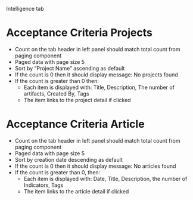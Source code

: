 Intelligence tab

Acceptance Criteria Projects
============================

* Count on the tab header in left panel should match total count from paging component
* Paged data with page size 5
* Sort by “Project Name” ascending as default
* If the count is 0 then it should display message: No projects found
* If the count is greater than 0 then:
  * Each item is displayed with: Title, Description, The number of artifacts, Created By, Tags
  * The item links to the project detail if clicked


Acceptance Criteria Article
============================

* Count on the tab header in left panel should match total count from paging component
* Paged data with page size 5
* Sort by creation date descending as default
* If the count is 0 then it should display message: No articles found
* If the count is greater than 0, then:
  * Each item is displayed with: Date, Title, Description, the number of Indicators, Tags
  * The item links to the article detail if clicked